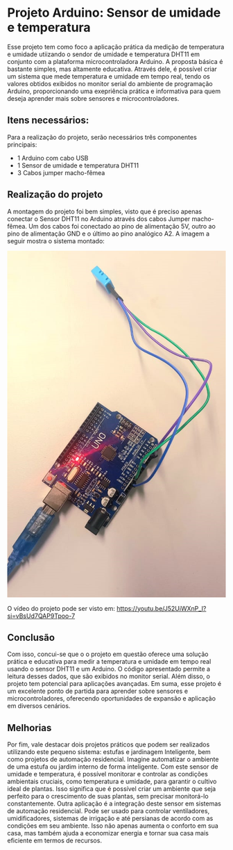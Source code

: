 # Projeto Arduino: Sensor de umidade e temperatura
Esse projeto tem como foco a aplicação prática da medição de temperatura e umidade utiizando o sendor de umidade e temperatura DHT11 em conjunto com a plataforma microcontroladora Arduino.
A proposta básica é bastante simples, mas altamente educativa. Através dele, é possível criar um sistema que mede temperatura e umidade em tempo real, tendo os valores obtidos exibidos no monitor serial do ambiente de programação Arduino, proporcionando uma exepriência prática e informativa para quem deseja aprender mais sobre sensores e microcontroladores.

## Itens necessários:
Para a realização do projeto, serão necessários três componentes principais:
- 1 Arduino com cabo USB
- 1 Sensor de umidade e temperatura DHT11
- 3 Cabos jumper macho-fêmea

## Realização do projeto
A montagem do projeto foi bem simples, visto que é preciso apenas conectar o Sensor DHT11 no Arduino através dos cabos Jumper macho-fêmea. Um dos cabos foi conectado ao pino de alimentação 5V, outro ao pino de alimentação GND e o último ao pino analógico A2. A imagem a seguir mostra o sistema montado:

![Projeto montado](imagens/fotoprojeto.png)

O vídeo do projeto pode ser visto em: <https://youtu.be/J52UiWXnP_I?si=vBsUd7QAP9Tpoo-7>


## Conclusão
Com isso, concui-se que o o projeto em questão oferece uma solução prática e educativa para medir a temperatura e umidade em tempo real usando o sensor DHT11 e um Arduino. O código apresentado permite a leitura desses dados, que são exibidos no monitor serial. Além disso, o projeto tem potencial para aplicações avançadas. Em suma, esse projeto é um excelente ponto de partida para aprender sobre sensores e microcontroladores, oferecendo oportunidades de expansão e aplicação em diversos cenários.

## Melhorias
Por fim, vale destacar dois projetos práticos que podem ser realizados utilizando este pequeno sistema: estufas e jardinagem Inteligente, bem como projetos de automação residencial.
Imagine automatizar o ambiente de uma estufa ou jardim interno de forma inteligente. Com este sensor de umidade e temperatura, é possível monitorar e controlar as condições ambientais cruciais, como temperatura e umidade, para garantir o cultivo ideal de plantas. Isso significa que é possível criar um ambiente que seja perfeito para o crescimento de suas plantas, sem precisar monitorá-lo constantemente. 
Outra aplicação é a integração deste sensor em sistemas de automação residencial. Pode ser usado para controlar ventiladores, umidificadores, sistemas de irrigação e até persianas de acordo com as condições em seu ambiente. Isso não apenas aumenta o conforto em sua casa, mas também ajuda a economizar energia e tornar sua casa mais eficiente em termos de recursos.

